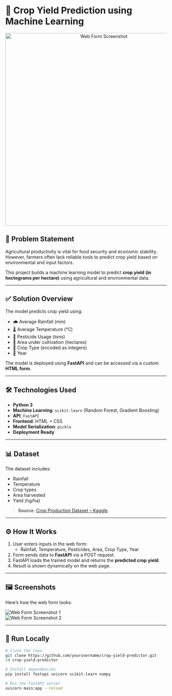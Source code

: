 # 🌾 Crop Yield Prediction using Machine Learning

<p align="center">
  <img src="https://github.com/yourusername/crop-yield-predictor/blob/main/form-screenshot1.png?raw=true" alt="Web Form Screenshot" width="600"/>
</p>

## 📌 Problem Statement
Agricultural productivity is vital for food security and economic stability. However, farmers often lack reliable tools to predict crop yield based on environmental and input factors.

This project builds a machine learning model to predict **crop yield (in hectograms per hectare)** using agricultural and environmental data.

---

## ✅ Solution Overview
The model predicts crop yield using:
- 🌧️ Average Rainfall (mm)
- 🌡️ Average Temperature (°C)
- 🧪 Pesticide Usage (tons)
- 🌱 Area under cultivation (hectares)
- 🌾 Crop Type (encoded as integers)
- 📅 Year

The model is deployed using **FastAPI** and can be accessed via a custom **HTML form**.

---

## 🛠️ Technologies Used
- **Python 3**
- **Machine Learning**: `scikit-learn` (Random Forest, Gradient Boosting)
- **API**: `FastAPI`
- **Frontend**: HTML + CSS
- **Model Serialization**: `pickle`
- **Deployment Ready**

---

## 📊 Dataset
The dataset includes:
- Rainfall  
- Temperature  
- Crop types  
- Area harvested  
- Yield (hg/ha)

> **Source**: [Crop Production Dataset – Kaggle](https://www.kaggle.com/datasets/yourdatasetlink)

---

## ⚙️ How It Works
1. User enters inputs in the web form:
    - Rainfall, Temperature, Pesticides, Area, Crop Type, Year
2. Form sends data to **FastAPI** via a POST request.
3. FastAPI loads the trained model and returns the **predicted crop yield**.
4. Result is shown dynamically on the web page.

---

## 🖼️ Screenshots

Here’s how the web form looks:

![Web Form Screenshot 1](https://github.com/yourusername/crop-yield-predictor/blob/main/form-screenshot1.png?raw=true)  
![Web Form Screenshot 2](https://github.com/yourusername/crop-yield-predictor/blob/main/form-screenshot2.png?raw=true)

---

## 🚀 Run Locally

```bash
# Clone the repo
git clone https://github.com/yourusername/crop-yield-predictor.git
cd crop-yield-predictor

# Install dependencies
pip install fastapi uvicorn scikit-learn numpy

# Run the FastAPI server
uvicorn main:app --reload
